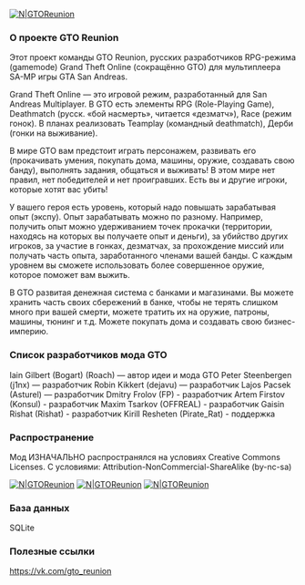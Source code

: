 [![N|GTOReunion](http://gto-reunion.com/wp-content/uploads/2014/02/zastavka_03.jpg)](https://github.com/rishat7c)

### О проекте GTO Reunion 
Этот проект команды GTO Reunion, русских разработчиков RPG-режима (gamemode) Grand Theft Online (сокращённо GTO) для мультиплеера SA-MP игры GTA San Andreas.

Grand Theft Online — это игровой режим, разработанный для San Andreas Multiplayer. В GTO есть элементы RPG (Role-Playing Game), Deathmatch (русск. «бой насмерть», читается «дезматч»), Race (режим гонок). В планах реализовать Teamplay (командный deathmatch), Дерби (гонки на выживание).

В мире GTO вам предстоит играть персонажем, развивать его (прокачивать умения, покупать дома, машины, оружие, создавать свою банду), выполнять задания, общаться и выживать! В этом мире нет правил, нет победителей и нет проигравших. Есть вы и другие игроки, которые хотят вас убить!

У вашего героя есть уровень, который надо повышать зарабатывая опыт (экспу). Опыт зарабатывать можно по разному. Например, получить опыт можно удерживанием точек прокачки (территории, находясь на которых вы получаете опыт и деньги), за убийство других игроков, за участие в гонках, дезматчах, за прохождение миссий или получать часть опыта, заработанного членами вашей банды. С каждым уровнем вы сможете использовать более совершенное оружие, которое поможет вам выжить.

В GTO развитая денежная система с банками и магазинами. Вы можете хранить часть своих сбережений в банке, чтобы не терять слишком много при вашей смерти, можете тратить их на оружие, патроны, машины, тюнинг и т.д. Можете покупать дома и создавать свою бизнес-империю.

### Список разработчиков мода GTO
Iain Gilbert (Bogart) (Roach) — автор идеи и мода GTO
Peter Steenbergen (j1nx) — разработчик
Robin Kikkert (dejavu) — разработчик
Lajos Pacsek (Asturel) — разработчик
Dmitry Frolov (FP) - разработчик
Artem Firstov (Konsul) - разработчик
Maxim Tsarkov (OFFREAL) - разработчик
Gaisin Rishat (Rishat) - разработчик
Kirill Resheten (Pirate_Rat) - поддержка

### Распространение

Мод ИЗНАЧАЛЬНО распространялся на условиях Creative Commons Licenses. С условиями:
Attribution-NonCommercial-ShareAlike (by-nc-sa)

[![N|GTOReunion](https://upload.wikimedia.org/wikipedia/commons/thumb/e/e7/Cc-by.svg/32px-Cc-by.svg.png)](https://github.com/rishat7c)
[![N|GTOReunion](https://upload.wikimedia.org/wikipedia/commons/thumb/d/db/Cc-nc.svg/32px-Cc-nc.svg.png)](https://github.com/rishat7c)
[![N|GTOReunion](https://upload.wikimedia.org/wikipedia/commons/thumb/2/29/Cc-sa.svg/32px-Cc-sa.svg.png)](https://github.com/rishat7c)

### База данных
SQLite

### Полезные ссылки
https://vk.com/gto_reunion
